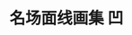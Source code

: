 ---
logo: images/名场面线画集 凹.jpg
title: 名场面线画集 凹
subTitle: 暂无资源，如果你拥有该资源，可点击此处向我们提交反馈

category: 画集

hasResource: false
---